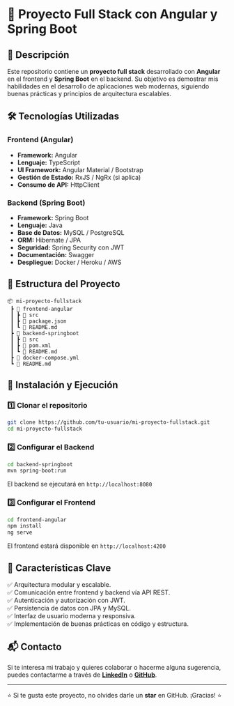 # 🚀 Proyecto Full Stack con Angular y Spring Boot

## 📌 Descripción
Este repositorio contiene un **proyecto full stack** desarrollado con **Angular** en el frontend y **Spring Boot** en el backend. Su objetivo es demostrar mis habilidades en el desarrollo de aplicaciones web modernas, siguiendo buenas prácticas y principios de arquitectura escalables.

## 🛠️ Tecnologías Utilizadas

### Frontend (Angular)
- **Framework:** Angular
- **Lenguaje:** TypeScript
- **UI Framework:** Angular Material / Bootstrap
- **Gestión de Estado:** RxJS / NgRx (si aplica)
- **Consumo de API:** HttpClient

### Backend (Spring Boot)
- **Framework:** Spring Boot
- **Lenguaje:** Java
- **Base de Datos:** MySQL / PostgreSQL
- **ORM:** Hibernate / JPA
- **Seguridad:** Spring Security con JWT
- **Documentación:** Swagger
- **Despliegue:** Docker / Heroku / AWS

## 📂 Estructura del Proyecto

```
📦 mi-proyecto-fullstack
 ┣ 📂 frontend-angular
 ┃ ┣ 📂 src
 ┃ ┣ 📜 package.json
 ┃ ┗ 📜 README.md
 ┣ 📂 backend-springboot
 ┃ ┣ 📂 src
 ┃ ┣ 📜 pom.xml
 ┃ ┗ 📜 README.md
 ┣ 📜 docker-compose.yml
 ┗ 📜 README.md
```

## 🚀 Instalación y Ejecución

### 1️⃣ Clonar el repositorio
```bash
git clone https://github.com/tu-usuario/mi-proyecto-fullstack.git
cd mi-proyecto-fullstack
```

### 2️⃣ Configurar el Backend
```bash
cd backend-springboot
mvn spring-boot:run
```
El backend se ejecutará en `http://localhost:8080`

### 3️⃣ Configurar el Frontend
```bash
cd frontend-angular
npm install
ng serve
```
El frontend estará disponible en `http://localhost:4200`

## 📌 Características Clave
✅ Arquitectura modular y escalable.  
✅ Comunicación entre frontend y backend vía API REST.  
✅ Autenticación y autorización con JWT.  
✅ Persistencia de datos con JPA y MySQL.  
✅ Interfaz de usuario moderna y responsiva.  
✅ Implementación de buenas prácticas en código y estructura.  

## 📬 Contacto
Si te interesa mi trabajo y quieres colaborar o hacerme alguna sugerencia, puedes contactarme a través de **[LinkedIn](https://www.linkedin.com/in/paolo-roman-sandoya)** o **[GitHub](https://github.com/paoloroman)**.

---
⭐ Si te gusta este proyecto, no olvides darle un **star** en GitHub. ¡Gracias! ⭐
